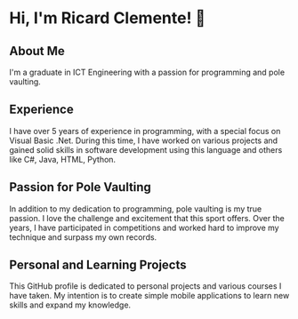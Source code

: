 # Hi, I'm Ricard Clemente! 👋

## About Me
I'm a graduate in ICT Engineering with a passion for programming and pole vaulting.

## Experience
I have over 5 years of experience in programming, with a special focus on Visual Basic .Net. During this time, I have worked on various projects and gained solid skills in software development using this language and others like C#, Java, HTML, Python.

## Passion for Pole Vaulting
In addition to my dedication to programming, pole vaulting is my true passion. I love the challenge and excitement that this sport offers. Over the years, I have participated in competitions and worked hard to improve my technique and surpass my own records.

<!--## Featured Projects
- [Project 1](project link): Brief description of the project and its relevance.
- [Project 2](project link): Brief description of the project and its relevance.
- [Project 3](project link): Brief description of the project and its relevance.-->

## Personal and Learning Projects
This GitHub profile is dedicated to personal projects and various courses I have taken. My intention is to create simple mobile applications to learn new skills and expand my knowledge.

<!--## Contact
If you have any questions, collaboration opportunities, or just want to say hello, feel free to reach out to me:

- Email: [your-email@gmail.com](mailto:your-email@gmail.com)
- LinkedIn: [Your LinkedIn Profile](https://www.linkedin.com/in/your-profile)
- Personal Website: [www.yourwebsite.com](https://www.yourwebsite.com)-->
  


<!--
**ricardclemente/ricardclemente** is a ✨ _special_ ✨ repository because its `README.md` (this file) appears on your GitHub profile.

Here are some ideas to get you started:

- 🔭 I’m currently working on ...
- 🌱 I’m currently learning ...
- 👯 I’m looking to collaborate on ...
- 🤔 I’m looking for help with ...
- 💬 Ask me about ...
- 📫 How to reach me: ...
- 😄 Pronouns: ...
- ⚡ Fun fact: ...
-->
